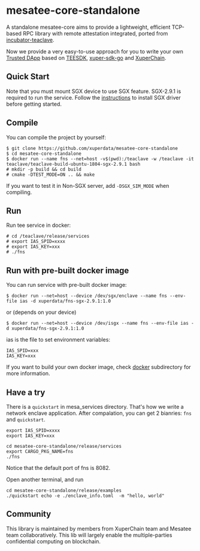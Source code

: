 # mesatee-core-standalone
A standalone mesatee-core aims to provide a lightweight, efficient TCP-based RPC library with remote attestation integrated, ported from [incubator-teaclave](https://github.com/apache/incubator-teaclave).

Now we provide a very easy-to-use approach for you to write your own [Trusted DApp](docs/xuperchain%20trusted%20ledger%20-%20chinese.md) based on [TEESDK](https://github.com/xuperdata/teesdk), [xuper-sdk-go](https://github.com/xuperdata/xuper-sdk-go) and [XuperChain](https://github.com/xuperchain/xuperchain). 

## Quick Start
Note that you must mount SGX device to use SGX feature. SGX-2.9.1 is required to run the service. Follow the [instructions](docs/SGX2.9.1%20update%20instructions.md) to install SGX driver before getting started.

## Compile
You can compile the project by yourself:
```
$ git clone https://github.com/xuperdata/mesatee-core-standalone
$ cd mesatee-core-standalone
$ docker run --name fns --net=host -v$(pwd):/teaclave -w /teaclave -it teaclave/teaclave-build-ubuntu-1804-sgx-2.9.1 bash
# mkdir -p build && cd build
# cmake -DTEST_MODE=ON .. && make
```
If you want to test it in Non-SGX server, add `-DSGX_SIM_MODE` when compiling.

## Run
Run tee service in docker:
```
# cd /teaclave/release/services
# export IAS_SPID=xxxx
# export IAS_KEY=xxx
# ./fns
```

## Run with pre-built docker image

You can run service with pre-built docker image:
 ```
$ docker run --net=host --device /dev/sgx/enclave --name fns --env-file ias -d xuperdata/fns-sgx-2.9.1:1.0
```
or (depends on your device)
 ```
$ docker run --net=host --device /dev/isgx --name fns --env-file ias -d xuperdata/fns-sgx-2.9.1:1.0
```

ias is the file to set environment variables:
```
IAS_SPID=xxx
IAS_KEY=xxx
```
If you want to build your own docker image, check [docker](./docker) subdirectory for more information.

## Have a try 

There is a `quickstart` in mesa_services directory. That's how we write a network enclave application. After compalation, you can get 2 bianries: `fns` and `quickstart`. 

```
export IAS_SPID=xxxx
export IAS_KEY=xxx

cd mesatee-core-standalone/release/services
export CARGO_PKG_NAME=fns
./fns
```
Notice that the default port of fns is 8082.

Open another terminal, and run
```
cd mesatee-core-standalone/release/examples
./quickstart echo -e ./enclave_info.toml  -m "hello, world"
```
 
## Community 
This library is maintained by members from XuperChain team and Mesatee team collaboratively. This lib will largely enable the multiple-parties confidential computing on blockchain. 

